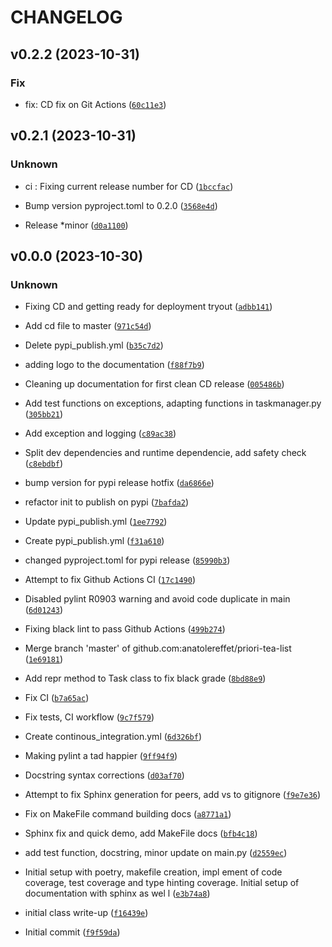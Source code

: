 # CHANGELOG



## v0.2.2 (2023-10-31)

### Fix

* fix: CD fix on Git Actions ([`60c11e3`](https://github.com/anatolereffet/prioritealist/commit/60c11e3e9f5ff8ae0b5f284d9df7a935be1c3b0e))


## v0.2.1 (2023-10-31)

### Unknown

* ci : Fixing current release number for CD ([`1bccfac`](https://github.com/anatolereffet/prioritealist/commit/1bccfac38c1e88a6fb28c0c3c73a319dbba7ab2c))

* Bump version pyproject.toml to 0.2.0 ([`3568e4d`](https://github.com/anatolereffet/prioritealist/commit/3568e4d1236b1e639db1baad318859fdf3c00e04))

* Release *minor ([`d0a1100`](https://github.com/anatolereffet/prioritealist/commit/d0a11003de6d75bf563c4c58712ecd8dcf8dcfb1))


## v0.0.0 (2023-10-30)

### Unknown

* Fixing CD and getting ready for deployment tryout ([`adbb141`](https://github.com/anatolereffet/prioritealist/commit/adbb1417a7fd3e096fc799d134927794c7ca2e10))

* Add cd file to master ([`971c54d`](https://github.com/anatolereffet/prioritealist/commit/971c54dc2f26d36e0554e8245a51954ccf03d266))

* Delete pypi_publish.yml ([`b35c7d2`](https://github.com/anatolereffet/prioritealist/commit/b35c7d237926ea5d4b4ff3d8e8bb45cf64399cec))

* adding logo to the documentation ([`f88f7b9`](https://github.com/anatolereffet/prioritealist/commit/f88f7b9cce772b134fd91980730ce90b355d92b3))

* Cleaning up documentation for first clean CD release ([`005486b`](https://github.com/anatolereffet/prioritealist/commit/005486b1a408ded9267a01e2bf72fe4fb8cb8d77))

* Add test functions on exceptions, adapting functions in taskmanager.py ([`305bb21`](https://github.com/anatolereffet/prioritealist/commit/305bb2177bf85d2291cdd58c92cfa7f6cabd0b89))

* Add exception and logging ([`c89ac38`](https://github.com/anatolereffet/prioritealist/commit/c89ac38165da5cc94ebbe6352c863b248ddce36f))

* Split dev dependencies and runtime dependencie, add safety check ([`c8ebdbf`](https://github.com/anatolereffet/prioritealist/commit/c8ebdbfea50606522ffce7757d4ecd9145fdf22f))

* bump version for pypi release hotfix ([`da6866e`](https://github.com/anatolereffet/prioritealist/commit/da6866e58dd31ab41d6049aa983189eccfbbc987))

* refactor init to publish on pypi ([`7bafda2`](https://github.com/anatolereffet/prioritealist/commit/7bafda2a2a9026d40c0d17b09fda9bc76b635b35))

* Update pypi_publish.yml ([`1ee7792`](https://github.com/anatolereffet/prioritealist/commit/1ee779212076bc43acae986ef50331b92dbb5584))

* Create pypi_publish.yml ([`f31a610`](https://github.com/anatolereffet/prioritealist/commit/f31a610cf44eedb38bc3aa9be1a17a109983d8c2))

* changed pyproject.toml for pypi release ([`85990b3`](https://github.com/anatolereffet/prioritealist/commit/85990b3871c0b560177ff4eb4b7fc63b49a65c20))

* Attempt to fix Github Actions CI ([`17c1490`](https://github.com/anatolereffet/prioritealist/commit/17c1490f0a16955432a7fa55d6ad91896c2ec9de))

* Disabled pylint R0903 warning and avoid code duplicate in main ([`6d01243`](https://github.com/anatolereffet/prioritealist/commit/6d01243a365032dcee3b1dbc2da9aa6d6d7a3478))

* Fixing black lint to pass Github Actions ([`499b274`](https://github.com/anatolereffet/prioritealist/commit/499b2745e43af48b1cfecb99abd153a83fd597cc))

* Merge branch &#39;master&#39; of github.com:anatolereffet/priori-tea-list ([`1e69181`](https://github.com/anatolereffet/prioritealist/commit/1e69181d8b5a9a33798f500c000542008401b0f5))

* Add repr method to Task class to fix black grade ([`8bd88e9`](https://github.com/anatolereffet/prioritealist/commit/8bd88e98002347ccc37b34d49724140beb6542ee))

* Fix CI ([`b7a65ac`](https://github.com/anatolereffet/prioritealist/commit/b7a65ac5cf5cbeec28ee0aae7d623edcaa586bd1))

* Fix tests, CI workflow ([`9c7f579`](https://github.com/anatolereffet/prioritealist/commit/9c7f579c9fea2e9cc2c3b7340add2887bcd7335a))

* Create continous_integration.yml ([`6d326bf`](https://github.com/anatolereffet/prioritealist/commit/6d326bfda98d05a9074bf85b09d3467b99f9ea4c))

* Making pylint a tad happier ([`9ff94f9`](https://github.com/anatolereffet/prioritealist/commit/9ff94f9a5714f1ef81c3442bfdd568448c92521e))

* Docstring syntax corrections ([`d03af70`](https://github.com/anatolereffet/prioritealist/commit/d03af70b4ffd4a4ab75b9f795508def16d1267bc))

* Attempt to fix Sphinx generation for peers, add vs to gitignore ([`f9e7e36`](https://github.com/anatolereffet/prioritealist/commit/f9e7e36e1c9eeb33123a3fa1f62bc637cc22335c))

* Fix on MakeFile command building docs ([`a8771a1`](https://github.com/anatolereffet/prioritealist/commit/a8771a128b34aed838823c18a5f8f5e4637af979))

* Sphinx fix and quick demo, add MakeFile docs ([`bfb4c18`](https://github.com/anatolereffet/prioritealist/commit/bfb4c1873e8547cd2f21c51ef128a3bc9a06fa3f))

* add test function, docstring, minor update on main.py ([`d2559ec`](https://github.com/anatolereffet/prioritealist/commit/d2559ec0a8271bc5f192da7850942aa700bc8871))

* Initial setup with poetry, makefile creation, impl
ement of code coverage, test coverage and type hinting coverage. Initial setup of documentation with sphinx as wel
l ([`e3b74a8`](https://github.com/anatolereffet/prioritealist/commit/e3b74a8b0ee72c22ffda32cb4e73edb7a799c659))

* initial class write-up ([`f16439e`](https://github.com/anatolereffet/prioritealist/commit/f16439ef24bf355bcf4799129abc4cde19251e52))

* Initial commit ([`f9f59da`](https://github.com/anatolereffet/prioritealist/commit/f9f59dab41c56e79d6fb1a2d89f063b0d97bba7b))
